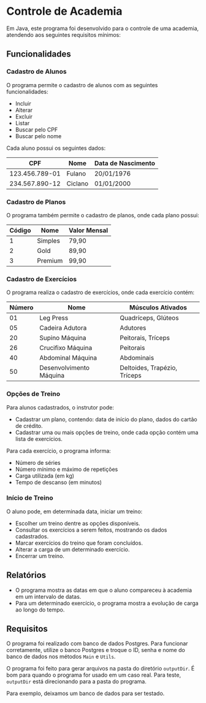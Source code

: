 # Controle de Academia

Em Java, este programa foi desenvolvido para o controle de uma academia, atendendo aos seguintes requisitos mínimos:

## Funcionalidades

### Cadastro de Alunos

O programa permite o cadastro de alunos com as seguintes funcionalidades:

- Incluir
- Alterar
- Excluir
- Listar
- Buscar pelo CPF
- Buscar pelo nome

Cada aluno possui os seguintes dados:

| CPF              | Nome    | Data de Nascimento |
|------------------|---------|---------------------|
| 123.456.789-01   | Fulano  | 20/01/1976          |
| 234.567.890-12   | Ciclano | 01/01/2000          |

### Cadastro de Planos

O programa também permite o cadastro de planos, onde cada plano possui:

| Código | Nome     | Valor Mensal |
|--------|----------|--------------|
| 1      | Simples  | 79,90       |
| 2      | Gold     | 89,90       |
| 3      | Premium  | 99,90       |

### Cadastro de Exercícios

O programa realiza o cadastro de exercícios, onde cada exercício contém:

| Número | Nome                     | Músculos Ativados                    |
|--------|--------------------------|--------------------------------------|
| 01     | Leg Press                | Quadríceps, Glúteos                 |
| 05     | Cadeira Adutora          | Adutores                             |
| 20     | Supino Máquina           | Peitorais, Tríceps                  |
| 26     | Crucifixo Máquina        | Peitorais                            |
| 40     | Abdominal Máquina        | Abdominais                           |
| 50     | Desenvolvimento Máquina   | Deltoides, Trapézio, Tríceps       |

### Opções de Treino

Para alunos cadastrados, o instrutor pode:

- Cadastrar um plano, contendo: data de início do plano, dados do cartão de crédito.
- Cadastrar uma ou mais opções de treino, onde cada opção contém uma lista de exercícios.

Para cada exercício, o programa informa:

- Número de séries
- Número mínimo e máximo de repetições
- Carga utilizada (em kg)
- Tempo de descanso (em minutos)

### Início de Treino

O aluno pode, em determinada data, iniciar um treino:

- Escolher um treino dentre as opções disponíveis.
- Consultar os exercícios a serem feitos, mostrando os dados cadastrados.
- Marcar exercícios do treino que foram concluídos.
- Alterar a carga de um determinado exercício.
- Encerrar um treino.

## Relatórios

- O programa mostra as datas em que o aluno compareceu à academia em um intervalo de datas.
- Para um determinado exercício, o programa mostra a evolução de carga ao longo do tempo.

## Requisitos

O programa foi realizado com banco de dados Postgres. Para funcionar corretamente, utilize o banco Postgres e troque o ID, senha e nome do banco de dados nos métodos `Main` e `Utils`.

O programa foi feito para gerar arquivos na pasta do diretório `outputDir`. É bom para quando o programa for usado em um caso real. Para teste, `outputDir` está direcionando para a pasta do programa.

Para exemplo, deixamos um banco de dados para ser testado.
